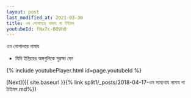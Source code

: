 ```yaml
---
layout: post
last_modified_at: 2021-03-30
title: ওম গোপালয়ে নামায গা টাইমস
youtubeId: fNx7c-BO9h0
---
```

 
 
 ওম গোপালয়ে নামায  
 
 -  যিনি ইন্দ্রিয়ের অঙ্গগুলিকে সুরক্ষা দেন 
 
  
 
  
 
 
 
 
 
 


{% include youtubePlayer.html id=page.youtubeId %}
 
[Next]({{ site.baseurl }}{% link  split1/_posts/2018-04-17-ওম সাম্যথায নামায গা টাইমস.md%})
 
